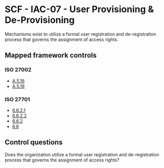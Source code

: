 # SCF - IAC-07 - User Provisioning & De-Provisioning
Mechanisms exist to utilize a formal user registration and de-registration process that governs the assignment of access rights. 
## Mapped framework controls
### ISO 27002
- [A.5.16](../iso27002/a-5.md#a516)
- [A.5.18](../iso27002/a-5.md#a518)
  
### ISO 27701
- [6.6.2.1](../iso27701/6621.md)
- [6.6.2.2](../iso27701/6622.md)
- [6.6.2](../iso27701/662.md)
- [6.6](../iso27701/66.md)
  
## Control questions
Does the organization utilize a formal user registration and de-registration process that governs the assignment of access rights? 
  